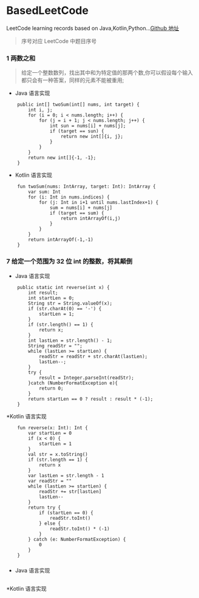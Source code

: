 # BasedLeetCode
LeetCode learning records based on Java,Kotlin,Python...[Github 地址](https://github.com/SiberiaDante/BasedLeetCode)

> 序号对应 LeetCode 中题目序号
### 1 两数之和
> 给定一个整数数列，找出其中和为特定值的那两个数,你可以假设每个输入都只会有一种答案，同样的元素不能被重用;
* Java 语言实现
```
    public int[] twoSum(int[] nums, int target) {
        int i, j;
        for (i = 0; i < nums.length; i++) {
            for (j = i + 1; j < nums.length; j++) {
                int sun = nums[i] + nums[j];
                if (target == sun) {
                    return new int[]{i, j};
                }
            }
        }
        return new int[]{-1, -1};
    }
```

* Kotlin 语言实现
```
    fun twoSum(nums: IntArray, target: Int): IntArray {
        var sum: Int
        for (i: Int in nums.indices) {
            for (j: Int in i+1 until nums.lastIndex+1) {
                sum = nums[i] + nums[j]
                if (target == sum) {
                    return intArrayOf(i,j)
                }
            }
        }
        return intArrayOf(-1,-1)
    }
```

### 7 给定一个范围为 32 位 int 的整数，将其颠倒
* Java 语言实现
```
    public static int reverse(int x) {
        int result;
        int startLen = 0;
        String str = String.valueOf(x);
        if (str.charAt(0) == '-') {
            startLen = 1;
        }
        if (str.length() == 1) {
            return x;
        }
        int lastLen = str.length() - 1;
        String readStr = "";
        while (lastLen >= startLen) {
            readStr = readStr + str.charAt(lastLen);
            lastLen--;
        }
        try {
            result = Integer.parseInt(readStr);
        }catch (NumberFormatException e){
            return 0;
        }
        return startLen == 0 ? result : result * (-1);
    }
```
*Kotlin 语言实现
```
    fun reverse(x: Int): Int {
        var startLen = 0
        if (x < 0) {
            startLen = 1
        }
        val str = x.toString()
        if (str.length == 1) {
            return x
        }
        var lastLen = str.length - 1
        var readStr = ""
        while (lastLen >= startLen) {
            readStr += str[lastLen]
            lastLen--
        }
        return try {
            if (startLen == 0) {
                readStr.toInt()
            } else {
                readStr.toInt() * (-1)
            }
        } catch (e: NumberFormatException) {
            0
        }
    }
```

### 
* Java 语言实现
```

```
*Kotlin 语言实现
```

```
